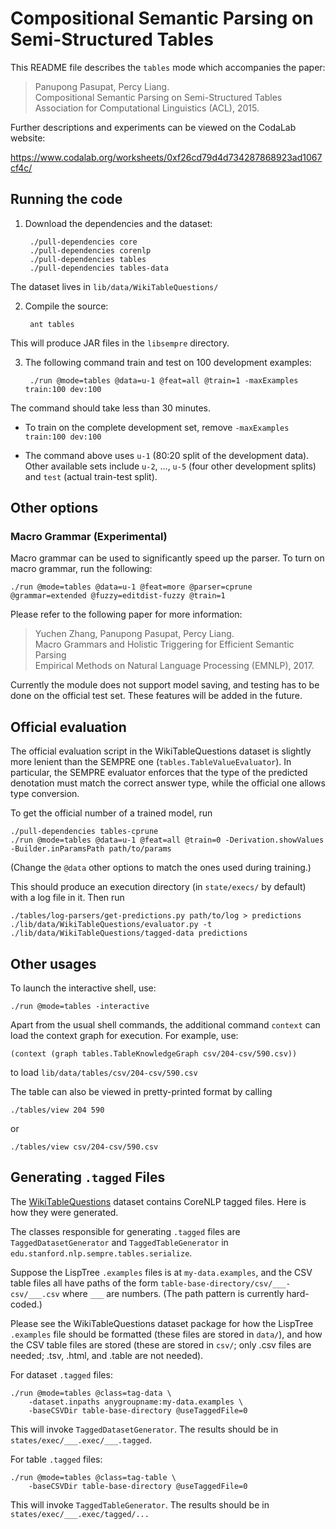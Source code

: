 Compositional Semantic Parsing on Semi-Structured Tables
========================================================

This README file describes the `tables` mode which accompanies the paper:

> Panupong Pasupat, Percy Liang.  
> Compositional Semantic Parsing on Semi-Structured Tables  
> Association for Computational Linguistics (ACL), 2015.

Further descriptions and experiments can be viewed on the CodaLab website:

https://www.codalab.org/worksheets/0xf26cd79d4d734287868923ad1067cf4c/

Running the code
----------------

1. Download the dependencies and the dataset:

        ./pull-dependencies core
        ./pull-dependencies corenlp
        ./pull-dependencies tables
        ./pull-dependencies tables-data

  The dataset lives in `lib/data/WikiTableQuestions/`

2. Compile the source:

        ant tables

  This will produce JAR files in the `libsempre` directory.

3. The following command train and test on 100 development examples:

        ./run @mode=tables @data=u-1 @feat=all @train=1 -maxExamples train:100 dev:100

  The command should take less than 30 minutes.

  * To train on the complete development set, remove `-maxExamples train:100 dev:100`

  * The command above uses `u-1` (80:20 split of the development data).
  Other available sets include `u-2`, ..., `u-5` (four other development splits)
  and `test` (actual train-test split).

Other options
-------------

### Macro Grammar (Experimental)

Macro grammar can be used to significantly speed up the parser.
To turn on macro grammar, run the following:

    ./run @mode=tables @data=u-1 @feat=more @parser=cprune @grammar=extended @fuzzy=editdist-fuzzy @train=1

Please refer to the following paper for more information:

> Yuchen Zhang, Panupong Pasupat, Percy Liang.  
> Macro Grammars and Holistic Triggering for Efficient Semantic Parsing  
> Empirical Methods on Natural Language Processing (EMNLP), 2017.

Currently the module does not support model saving, and testing has to be done on the official test set.
These features will be added in the future.

Official evaluation
-------------------

The official evaluation script in the WikiTableQuestions dataset is slightly
more lenient than the SEMPRE one (`tables.TableValueEvaluator`).
In particular, the SEMPRE evaluator enforces that the type of the predicted
denotation must match the correct answer type, while the official one allows
type conversion.

To get the official number of a trained model, run

    ./pull-dependencies tables-cprune
    ./run @mode=tables @data=u-1 @feat=all @train=0 -Derivation.showValues -Builder.inParamsPath path/to/params

(Change the `@data` other options to match the ones used during training.)

This should produce an execution directory (in `state/execs/` by default)
with a log file in it. Then run

    ./tables/log-parsers/get-predictions.py path/to/log > predictions
    ./lib/data/WikiTableQuestions/evaluator.py -t ./lib/data/WikiTableQuestions/tagged-data predictions

Other usages
------------

To launch the interactive shell, use:

    ./run @mode=tables -interactive

Apart from the usual shell commands, the additional command `context`
can load the context graph for execution. For example, use:

    (context (graph tables.TableKnowledgeGraph csv/204-csv/590.csv))

to load `lib/data/tables/csv/204-csv/590.csv`

The table can also be viewed in pretty-printed format by calling

    ./tables/view 204 590

or

    ./tables/view csv/204-csv/590.csv

Generating `.tagged` Files
--------------------------

The [WikiTableQuestions](https://github.com/ppasupat/WikiTableQuestions)
dataset contains CoreNLP tagged files.
Here is how they were generated.

The classes responsible for generating `.tagged` files are `TaggedDatasetGenerator`
and `TaggedTableGenerator` in `edu.stanford.nlp.sempre.tables.serialize`.

Suppose the LispTree `.examples` files is at `my-data.examples`, and the
CSV table files all have paths of the form
`table-base-directory/csv/___-csv/___.csv` where `___` are numbers.
(The path pattern is currently hard-coded.)

Please see the WikiTableQuestions dataset package for how the LispTree
`.examples` file should be formatted (these files are stored in `data/`),
and how the CSV table files are stored (these are stored in `csv/`; only
.csv files are needed; .tsv, .html, and .table are not needed).

For dataset `.tagged` files:

```
./run @mode=tables @class=tag-data \
    -dataset.inpaths anygroupname:my-data.examples \
    -baseCSVDir table-base-directory @useTaggedFile=0
```

This will invoke `TaggedDatasetGenerator`.
The results should be in `states/exec/___.exec/___.tagged`.

For table `.tagged` files:

```
./run @mode=tables @class=tag-table \
    -baseCSVDir table-base-directory @useTaggedFile=0
```

This will invoke `TaggedTableGenerator`.
The results should be in `states/exec/___.exec/tagged/...`
